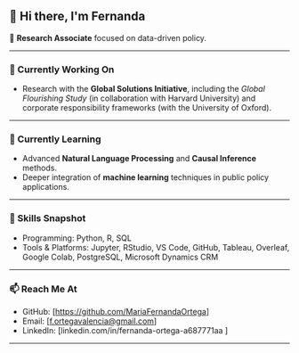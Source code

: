 

## 👋 Hi there, I'm Fernanda

🔬 **Research Associate** focused on data-driven policy.


---

### 🔭 Currently Working On

* Research with the **Global Solutions Initiative**, including the *Global Flourishing Study* (in collaboration with Harvard University) and corporate responsibility frameworks (with the University of Oxford).

---

### 🌱 Currently Learning

* Advanced **Natural Language Processing** and **Causal Inference** methods.
* Deeper integration of **machine learning** techniques in public policy applications.


---
### 🧠 Skills Snapshot

* Programming: Python, R, SQL
* Tools & Platforms: Jupyter, RStudio, VS Code, GitHub, Tableau, Overleaf, Google Colab,  PostgreSQL, Microsoft Dynamics CRM

---



### 📫 Reach Me At

* GitHub: \[https://github.com/MariaFernandaOrtega]
* Email: \[[f.ortegavalencia@gmail.com](mailto:f.ortegavalencia@gmail.com)]
* LinkedIn: \[linkedin.com/in/fernanda-ortega-a687771aa ]

---
